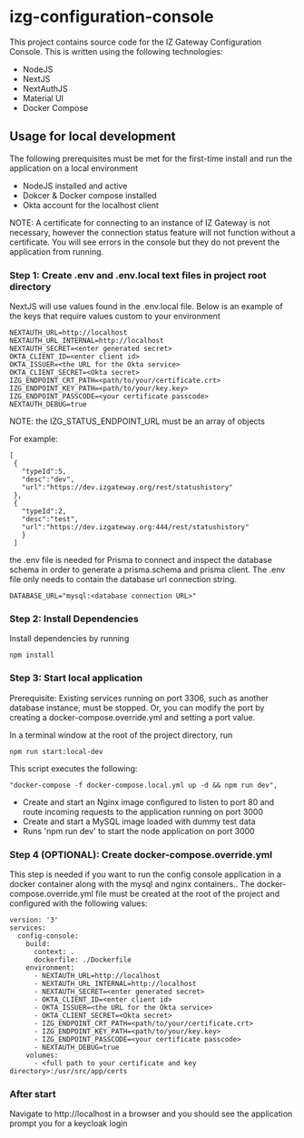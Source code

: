 # izg-configuration-console

This project contains source code for the IZ Gateway Configuration Console. This is written using the following technologies:

- NodeJS
- NextJS
- NextAuthJS
- Material UI
- Docker Compose

## Usage for local development

The following prerequisites must be met for the first-time install and run the application on a local environment

- NodeJS installed and active
- Dokcer & Docker compose installed
- Okta account for the localhost client

NOTE: A certificate for connecting to an instance of IZ Gateway is not necessary, however the connection status feature will not function without a certificate. You will see errors in the console but they do not prevent the application from running.

### **Step 1: Create .env and .env.local text files in project root directory**

NextJS will use values found in the .env.local file. Below is an example of the keys that require values custom to your environment

```
NEXTAUTH_URL=http://localhost
NEXTAUTH_URL_INTERNAL=http://localhost
NEXTAUTH_SECRET=<enter generated secret>
OKTA_CLIENT_ID=<enter client id>
OKTA_ISSUER=<the URL for the Okta service>
OKTA_CLIENT_SECRET=<Okta secret>
IZG_ENDPOINT_CRT_PATH=<path/to/your/certificate.crt>
IZG_ENDPOINT_KEY_PATH=<path/to/your/key.key>
IZG_ENDPOINT_PASSCODE=<your certificate passcode>
NEXTAUTH_DEBUG=true
```

NOTE: the IZG_STATUS_ENDPOINT_URL must be an array of objects

For example:

```
[
 {
   "typeId":5,
   "desc":"dev",
   "url":"https://dev.izgateway.org/rest/statushistory"
 },
 {
   "typeId":2,
   "desc":"test",
   "url":"https://dev.izgateway.org:444/rest/statushistory"
   }
 ]
```

the .env file is needed for Prisma to connect and inspect the database schema in order to generate a prisma.schema and prisma client. The .env file only needs to contain the database url connection string.

```
DATABASE_URL="mysql:<database connection URL>"
```

### **Step 2: Install Dependencies**

Install dependencies by running

```
npm install
```

### **Step 3: Start local application**

Prerequisite: Existing services running on port 3306, such as another database instance, must be stopped. Or, you can modify the port by creating a docker-compose.override.yml and setting a port value.

In a terminal window at the root of the project directory, run

```
npm run start:local-dev
```

This script executes the following:

```
"docker-compose -f docker-compose.local.yml up -d && npm run dev",
```

- Create and start an Nginx image configured to listen to port 80 and route incoming requests to the application running on port 3000
- Create and start a MySQL image loaded with dummy test data
- Runs 'npm run dev' to start the node application on port 3000

### **Step 4 (OPTIONAL): Create docker-compose.override.yml**

This step is needed if you want to run the config console application in a docker container along with the mysql and nginx containers..
The docker-compose.override.yml file must be created at the root of the project and configured with the following values:

```
version: '3'
services:
  config-console:
    build:
      context: .
      dockerfile: ./Dockerfile
    environment:
      - NEXTAUTH_URL=http://localhost
      - NEXTAUTH_URL_INTERNAL=http://localhost
      - NEXTAUTH_SECRET=<enter generated secret>
      - OKTA_CLIENT_ID=<enter client id>
      - OKTA_ISSUER=<the URL for the Okta service>
      - OKTA_CLIENT_SECRET=<Okta secret>
      - IZG_ENDPOINT_CRT_PATH=<path/to/your/certificate.crt>
      - IZG_ENDPOINT_KEY_PATH=<path/to/your/key.key>
      - IZG_ENDPOINT_PASSCODE=<your certificate passcode>
      - NEXTAUTH_DEBUG=true
    volumes:
      - <full path to your certificate and key directory>:/usr/src/app/certs

```

### **After start**

Navigate to http://localhost in a browser and you should see the application prompt you for a keycloak login
